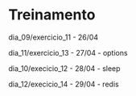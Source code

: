 # Treinamento
dia_09/exercicio_11 - 26/04

dia_11/exercicio_13 - 27/04 - options

dia_10/execicio_12 - 28/04 - sleep

dia_12/execicio_14 - 29/04 - redis

